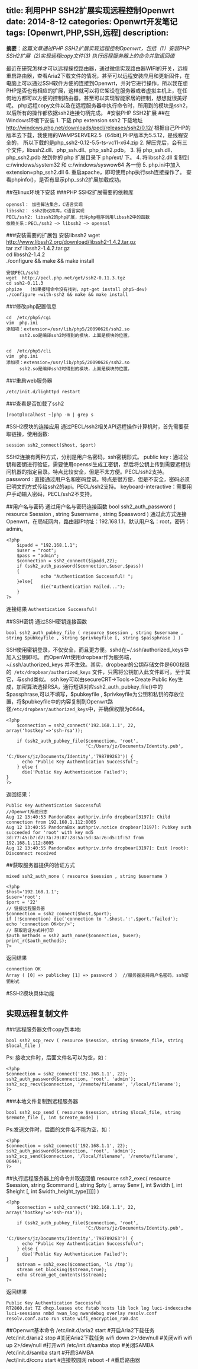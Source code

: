 title: 利用PHP SSH2扩展实现远程控制Openwrt
date: 2014-8-12
categories: Openwrt开发笔记
tags: [Openwrt,PHP,SSH,远程]
description:
---
**摘要**：*这篇文章通过PHP SSH2扩展实现远程控制Openwrt，包括（1）安装PHP SSH2扩展（2)实现远程copy文件(3) 执行远程服务器上的命令并取返回值*
<!--more-->
最近在研究怎样才可以远程操控路由器，通过微信实现路由器WIFI的开关，远程重启路由器，查看Aria2下载文件的情况，甚至可以远程安装应用和更新固件，在电脑上可以通过SSH软件方便的连接到Openwrt，并对它进行操作，所以我在想PHP是否也有相应的扩展，这样就可以将它架设在服务器或者虚拟主机上，在任何地方都可以方便的控制路由器，甚至可以实现智能家居的控制，想想就很美好呢。
php远程copy文件以及在远程服务器中执行命令时，所用到的模块是ssh2，以后所有的操作都依据ssh2连接句柄完成。
#安装PHP SSH2扩展
##在Windows环境下安装
	1. 下载 php extension ssh2
    下载地址 http://windows.php.net/downloads/pecl/releases/ssh2/0.12/
    根据自己PHP的版本去下载，我使用的WAMPSERVER2.5（64bit),PHP版本为5.5.12，是线程安全的，
    所以下载的是php_ssh2-0.12-5.5-ts-vc11-x64.zip
    2. 解压完后，会有三个文件，libssh2.dll、php_ssh.dll、php_ssh2.pdb。
    3. 将 php_ssh.dll、php_ssh2.pdb 放到你的 php 扩展目录下 php/ext/ 下。
    4. 将libssh2.dll 复制到 c:/windows/system32 和 c:/windows/syswow64 各一份
    5. php.ini中加入 extension=php_ssh2.dll
    6. 重启apache，即可使用php执行ssh连接操作了。
    查看phpinfo()，是否有显示php_ssh2扩展加载成功。

##在linux环境下安装
###PHP SSH2扩展需要的依赖库

	openssl： 加密算法集合，C语言实现
	libssh2： ssh2协议库库，C语言实现
	PECL/ssh2: libssh2的php扩展，允许php程序调用libssh2中的函数
	依赖关系：PECL/ssh2 –> libssh2 –> openssl

###安装需要的扩展包
	安装libssh2
	wget  http://www.libssh2.org/download/libssh2-1.4.2.tar.gz  
	tar zxf libssh2-1.4.2.tar.gz  
	cd libssh2-1.4.2  
	./configure && make && make install  

	安装PECL/ssh2
	wget  http://pecl.php.net/get/ssh2-0.11.3.tgz  
	cd ssh2-0.11.3  
	phpize   (如果报错命令没有找到，apt-get install php5-dev)  
	./configure —with-ssh2 && make && make install  

###修改php配置信息

	cd  /etc/php5/cgi  
	vim  php.ini  
	添加项：extension=/usr/lib/php5/20090626/ssh2.so  
	     ssh2.so是编译ssh2时得到的模块，上面是模块的位置。  


	cd  /etc/php5/cli  
	vim  php.ini  
	添加项：extension=/usr/lib/php5/20090626/ssh2.so  
	     ssh2.so是编译ssh2时得到的模块，上面是模块的位置。  


###重启web服务器

	/etc/init.d/lighttpd restart  

###查看是否加载了ssh2

	[root@localhost ~]php -m | grep s		

#SSH2模块的连接应用
通过PECL/ssh2相关API远程操作计算机时，首先需要获取链接，使用函数:

	session ssh2_connect($host, $port)

SSH2连接有两种方式，分别是用户名密码，ssh密钥形式。
	public key : 通过公钥和密钥进行验证，需要使用openssl生成工密钥，然后将公钥上传到需要远程访问机器的指定目录。特点比较安全，但是不太方便。PECL/ssh2支持。
	password : 直接通过用户名和密码登录。特点是很方便，但是不安全，密码必须已明文的方式传给ssh2的api。PECL/ssh2支持。
	keyboard-interactive：需要用户手动输入密码，PECL/ssh2不支持。

##用户名与密码
通过用户名与密码连接函数
	bool ssh2_auth_password ( resource $session , string $username , string $password )
通过此方式连接Openwrt，在局域网内，路由器IP地址：192.168.1.1，默认用户名：root，密码：admin。
```
<?php
	$ipadd = "192.168.1.1";
	$user = "root";
	$pass = "admin";
	$connection = ssh2_connect($ipadd,22);  
	if (ssh2_auth_password($connection,$user,$pass))  
	{  
	         echo "Authentication Successful! ";  
	}else{  
	         die("Authentication Failed...");  
	}  	    
?> 	
```
连接结果
	``Authentication Successful!``

##SSH密钥
通过SSH密钥连接函数

	bool ssh2_auth_pubkey_file ( resource $session , string $username , string $pubkeyfile , string $privkeyfile [, string $passphrase ] )	

SSH使用密钥登录，不仅安全，而且更方便。sshd在~/.ssh/authorized_keys中加入公钥即可。
而OpenWrt使用dropbear作为服务端， ~/.ssh/authorized_keys 并不生效。其实，dropbear的公钥存储文件是600权限的` /etc/dropbear/authorized_keys` 文件，只需将公钥加入此文件即可。至于其它，与sshd类似。
ssh key可以由secureCRT->Tools->Create Public Key生成，加密算法选择RSA，通行短语对应ssh2_auth_pubkey_file()中的\$passphrase,可以不填写，\$pubkeyfile , \$privkeyfile为公钥和私钥的存放位置，将$pubkeyfile中的内容复制到Openwrt路径`/etc/dropbear/authorized_keys`中，并确保权限为0644。

```
<?php
	$connection = ssh2_connect('192.168.1.1', 22, array('hostkey'=>'ssh-rsa'));

	if (ssh2_auth_pubkey_file($connection, 'root',
	                          'C:/Users/jz/Documents/Identity.pub',
	                          'C:/Users/jz/Documents/Identity','798789263')) {
	  echo "Public Key Authentication Successful";
	} else {
	  die('Public Key Authentication Failed');
}
?>
```
返回结果：

	Public Key Authentication Successful
	//Openwrt系统日志
	Aug 12 13:40:53 PandoraBox authpriv.info dropbear[3197]: Child connection from 192.168.1.112:8005
	Aug 12 13:40:55 PandoraBox authpriv.notice dropbear[3197]: Pubkey auth succeeded for 'root' with key md5 3d:77:45:b7:d7:7a:79:87:28:5a:5d:3a:76:d5:1f:57 from 192.168.1.112:8005
	Aug 12 13:40:55 PandoraBox authpriv.info dropbear[3197]: Exit (root): Disconnect received

##获取服务器提供的验证方式

	mixed ssh2_auth_none ( resource $session , string $username )
```
<?php
$host='192.168.1.1';
$user='root';
$port = '22'
// 链接远程服务器
$connection = ssh2_connect($host,$port);
if (!$connection) die('connection to '.$host.':'.$port.'failed');
echo 'connection OK<br/>';
// 获取验证方式并打印
$auth_methods = ssh2_auth_none($connection, $user);
print_r($auth_methods);
?>
```
返回结果

	connection OK
	Array ( [0] => publickey [1] => password )	//服务器支持用户名密码，ssh密钥形式
		
#SSH2模块具体功能
## 实现远程复制文件
###远程服务器文件copy到本地:

	bool ssh2_scp_recv ( resource $session, string $remote_file, string $local_file )

Ps: 接收文件时，后面文件名可以为空，如：

```
<?php
$connection = ssh2_connect('192.168.1.1', 22);
ssh2_auth_password($connection, 'root', 'admin');
ssh2_scp_recv($connection, '/remote/filename', '/local/filename');
?>

```


###本地文件复制到远程服务器

	bool ssh2_scp_send ( resource $session, string $local_file, string $remote_file [, int $create_mode] )

Ps:发送文件时，后面的文件名不能为空，如：

```
<?php
$connection = ssh2_connect('192.168.1.1', 22);
ssh2_auth_password($connection, 'root', 'admin');
ssh2_scp_send($connection, '/local/filename', '/remote/filename', 0644);
?>
```

##执行远程服务器上的命令并取返回值
	resource ssh2_exec( resource $session, string $command [, string $pty [, array $env [, int $width [, int $height [, int $width_height_type]]]]] )

```
<?php
	$connection = ssh2_connect('192.168.1.1', 22, array('hostkey'=>'ssh-rsa'));

	if (ssh2_auth_pubkey_file($connection, 'root',
	                          'C:/Users/jz/Documents/Identity.pub',
	                          'C:/Users/jz/Documents/Identity','798789263')) {
	  echo "Public Key Authentication Successful\n";
	} else {
	  die('Public Key Authentication Failed');
}
	$stream = ssh2_exec($connection, 'ls /tmp');
	stream_set_blocking($stream,true);  
	echo stream_get_contents($stream); 
?> 
```
返回结果

	Public Key Authentication Successful
	RT2860.dat TZ dhcp.leases etc fstab hosts lib lock log luci-indexcache luci-sessions nmbd nwan_log nwandebug overlay resolv.conf resolv.conf.auto run state wifi_encryption_ra0.dat

##Openwrt基本命令
	/etc/init.d/aria2 start #开启Aria2下载任务
	/etc/init.d/aria2 stop #关闭Aria2下载任务
	wifi down 2>/dev/null #关闭wifi 
	wifi up 2>/dev/null #打开wifi 
	/etc/init.d/samba stop #关闭SAMBA
	/etc/init.d/samba start #开启SAMBA	
	/ect/init.d/ccnu start #连接校园网
	reboot -f #重启路由器
